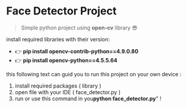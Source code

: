 # Face Detector Project

> Simple python project using **open-cv** library 😎

install required libraries with their version:
- 👉 **pip install opencv-contrib-python==4.9.0.80**
- 👉 **pip install opencv-python==4.5.5.64**

this following text can guid you to run this project on your own device :

1) install required packages ( library )
2) open file with your IDE ( face_detector.py )
3) run or use this command in you**python face_detector.py**" !

